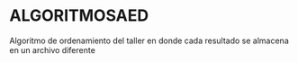 # ALGORITMOSAED
Algoritmo de ordenamiento del taller
en donde cada resultado se almacena 
en un archivo diferente

